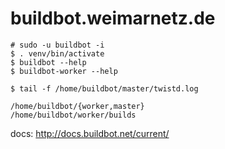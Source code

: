 # buildbot.weimarnetz.de

    # sudo -u buildbot -i 
    $ . venv/bin/activate 
    $ buildbot --help 
    $ buildbot-worker --help 
    
    $ tail -f /home/buildbot/master/twistd.log 
   
    /home/buildbot/{worker,master} 
    /home/buildbot/worker/builds 
    
 docs: http://docs.buildbot.net/current/
    
